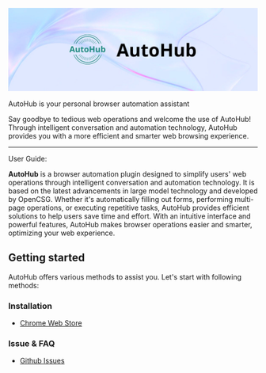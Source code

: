 <div align="center">

![AutoHub logo](static/img/AutoHub.jpeg)

</div>
AutoHub is your personal browser automation assistant

Say goodbye to tedious web operations and welcome the use of AutoHub! Through intelligent conversation and automation technology, AutoHub provides you with a more efficient and smarter web browsing experience.

___

User Guide: 

**AutoHub** is a browser automation plugin designed to simplify users' web operations through intelligent conversation and automation technology. It is based on the latest advancements in large model technology and developed by OpenCSG. Whether it's automatically filling out forms, performing multi-page operations, or executing repetitive tasks, AutoHub provides efficient solutions to help users save time and effort. With an intuitive interface and powerful features, AutoHub makes browser operations easier and smarter, optimizing your web experience.

## Getting started

AutoHub offers various methods to assist you. Let's start with following methods:

### **Installation**
- [Chrome Web Store](https://chromewebstore.google.com/detail/opencsg-autohub/nlolpocboolodbjkcakhdnnlhmlgpjgl?hl=zh-CN&utm_source=ext_sidebar)

### **Issue & FAQ**
- [Github Issues](https://github.com/OpenCSGs/AutoHub/issues)

